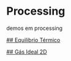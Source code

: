# Processing
demos em processing

[## Equilibrio Térmico](p5js/EquilibrioTermico/index.html)

[## Gás Ideal 2D](p5js/Colisoes2D/index.html)
